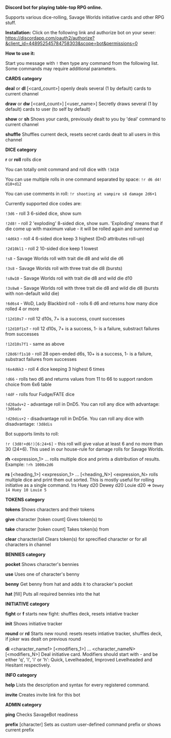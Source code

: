 **Discord bot for playing table-top RPG online.**

Supports various dice-rolling, Savage Worlds initiative cards and other RPG stuff.


**Installation:**
Click on the following link and authorize bot on your sever: https://discordapp.com/oauth2/authorize?&client_id=448952545784758303&scope=bot&permissions=0

**How to use it:**

Start you message with `!` then type any command from the following list. Some commands may require additional parameters.


__**CARDS category**__

**deal** or **dl**    [<card_count>]    openly deals several (1 by default) cards to current channel

**draw** or **dw**    [<card_count>] [<user_name>]    Secretly draws several (1 by default) cards to user (to self by default)

**show** or **sh**    Shows your cards, previously dealt to you by 'deal' command to current channel

**shuffle**        Shuffles current deck, resets secret cards dealt to all users in this channel


__**DICE category**__

**r**	or **roll**	rolls dice

You can totally omit command and roll dice with `!3d10`

You can use multiple rolls in one command separated by space: `!r d6 d4! d10+d12`

You can use comments in roll: `!r shooting at vampire s8 damage 2d6+1`

Currently supported dice codes are:

`!3d6` - roll 3 6-sided dice, show sum

`!2d8!` - roll 2 'exploding' 8-sided dice, show sum. 'Exploding' means that if die come up with maximum value - it will be rolled again and summed up 

`!4d6k3` - roll 4 6-sided dice keep 3 highest (DnD attributes roll-up)

`!2d10kl1` - roll 2 10-sided dice keep 1 lowest

`!s8` - Savage Worlds roll with trait die d8 and wild die d6

`!3s8` - Savage Worlds roll with three trait die d8 (bursts)

`!s8w10` - Savage Worlds roll with trait die d8 and wild die d10

`!3s8w8` - Savage Worlds roll with three trait die d8 and wild die d8 (bursts with non-default wild die)

`!6d6s4` - WoD, Lady Blackbird roll - rolls 6 d6 and returns how many dice rolled 4 or more

`!12d10s7` - roll 12 d10s, 7+ is a success, count successes

`!12d10f1s7` - roll 12 d10s, 7+ is a success, 1- is a failure, substract failures from successes

`!12d10s7f1` -  same as above

`!28d6!f1s10` - roll 28 open-ended d6s, 10+ is a success, 1- is a failure, substract failures from successes

`!6x4d6k3` - roll 4 dice keeping 3 highest 6 times

`!d66` - rolls two d6 and returns values from 11 to 66 to support random choice from 6x6 table

`!4dF` - rolls four Fudge/FATE dice

`!d20adv+2` - advantage roll in DnD5. You can roll any dice with advantage: `!3d6adv`

`!d20dis+2` - disadvantage roll in DnD5e. You can roll any dice with disadvantage: `!3d8dis`

Bot supports limits to roll: 

`!r (3d8!+d6!)[6:24+6]` - this roll will give value at least 6 and no more than 30 (24+6). This used in our house-rule for damage rolls for Savage Worlds.

**rh**    <expression_1> ... <expressionN>    rolls multiple dice and prints a distribution of results.
Example: `!rh 1000x2d6`
  
**rs**    [<heading_1>] <expression_1> ... [<heading_N>] <expression_N>    rolls multiple dice and print them out sorted.
This is mostly useful for rolling initiative as a single command.
!rs Huey d20 Dewey d20 Louie d20 => 
`Dewey 14
Huey 10
Louie 5`

__**TOKENS category**__

**tokens**			Shows characters and their tokens

**give** character [token count]		Gives token(s) to <character>

**take** character [token count]		Takes token(s) from <character>

**clear** character/all Clears token(s) for sprecified character or for all characters in channel

__**BENNIES category**__

**pocket**		<characterName>	Shows character's bennies

**use**			Uses one of character's benny

**benny**		<character>	Get benny from hat and adds it to characker's pocket

**hat**		[fill]	Puts all required bennies into the hat

__**INITIATIVE category**__

**fight** or **f**			starts new fight: shuffles deck, resets intiative tracker

**init**			Shows initiative tracker

**round** or **rd**			Starts new round: resets resets intiative tracker, shuffles deck, if joker was dealt on previous round

**di**      <character_name1> [<modifiers_1>] ... <character_nameN> [<modifiers_N>]    Deal initiative card. Modifiers should start with - and be either 'q', 'l', 'i' or 'h': Quick, Levelheaded, Improved Levelheaded and Hesitant respectively.


__**INFO category**__

**help**			Lists the description and syntax for every registered command.

**invite**			Creates invite link for this bot

__**ADMIN category**__

**ping**			Checks SavageBot readiness

**prefix**		[character]	Sets <character> as custom user-defined command prefix or shows current prefix
